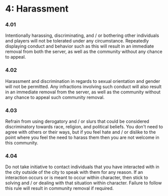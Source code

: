 # 4: Harassment

### 4.01 <a href="#benya3j91bmt" id="benya3j91bmt"></a>

Intentionally harassing, discriminating, and / or bothering other individuals and players will not be tolerated under any circumstance. Repeatedly displaying conduct and behavior such as this will result in an immediate removal from both the server, as well as the community without any chance to appeal.

### 4.02 <a href="#id-1jaf7h5sibuw" id="id-1jaf7h5sibuw"></a>

Harassment and discrimination in regards to sexual orientation and gender will not be permitted. Any infractions involving such conduct will also result in an immediate removal from the server, as well as the community without any chance to appeal such community removal.

### 4.03 <a href="#id-6j7944tvvi7n" id="id-6j7944tvvi7n"></a>

Refrain from using derogatory and / or slurs that could be considered discriminatory towards race, religion, and political beliefs. You don't need to agree with others or their ways, but if you feel hate and / or dislike to the point where you feel the need to harass them then you are not welcome in this community.

### 4.04 <a href="#syk6llzhu95b" id="syk6llzhu95b"></a>

Do not take initiative to contact individuals that you have interacted with in the city outside of the city to speak with them for any reason. If an interaction occurs or is meant to occur within character, then stick to solving and / or dealing with that situation within character. Failure to follow this rule will result in community removal if required.
